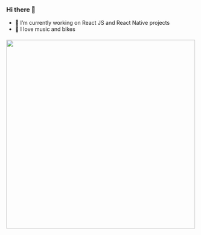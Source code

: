 ### Hi there 👋

- 🔭  I’m currently working on React JS and React Native projects
- 🚴  I love music and bikes

  
#### 
<div>
<img style="width: 500px; max-width: 500px;" src="https://loading.io/mod/background/wave/index.svg" />
</div>

